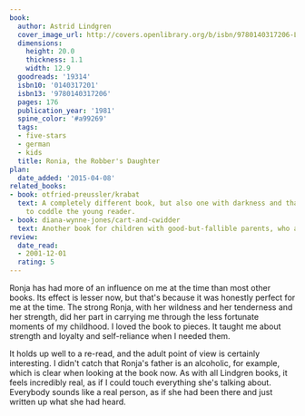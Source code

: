 ```yaml
---
book:
  author: Astrid Lindgren
  cover_image_url: http://covers.openlibrary.org/b/isbn/9780140317206-L.jpg
  dimensions:
    height: 20.0
    thickness: 1.1
    width: 12.9
  goodreads: '19314'
  isbn10: '0140317201'
  isbn13: '9780140317206'
  pages: 176
  publication_year: '1981'
  spine_color: '#a99269'
  tags:
  - five-stars
  - german
  - kids
  title: Ronia, the Robber's Daughter
plan:
  date_added: '2015-04-08'
related_books:
- book: otfried-preussler/krabat
  text: A completely different book, but also one with darkness and that doesn't try
    to coddle the young reader.
- book: diana-wynne-jones/cart-and-cwidder
  text: Another book for children with good-but-fallible parents, who are much more complex when seen through adult eyes.
review:
  date_read:
  - 2001-12-01
  rating: 5
---
```


Ronja has had more of an influence on me at the time than most other books. Its effect is lesser now, but that's because
it was honestly perfect for me at the time. The strong Ronja, with her wildness and her tenderness and her strength, did
her part in carrying me through the less fortunate moments of my childhood. I loved the book to pieces. It taught me
about strength and loyalty and self-reliance when I needed them.

It holds up well to a re-read, and the adult point of view is certainly interesting. I didn't catch that Ronja's father
is an alcoholic, for example, which is clear when looking at the book now. As with all Lindgren books, it feels
incredibly real, as if I could touch everything she's talking about. Everybody sounds like a real person, as if she had
been there and just written up what she had heard.
